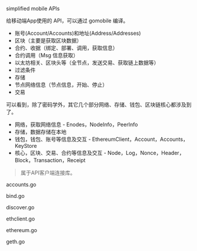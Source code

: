 simplified mobile APIs

给移动端App使用的 API，可以通过 gomobile 编译。

* 账号\(Account/Accounts\)和地址\(Address/Addresses\)
* 区块（主要是获取区块数据）
* 合约、收据（绑定、部署、调用，获取信息）
* 合约调用（Msg 信息获取）
* 以太坊相关、区块头等（全节点，发送交易、获取链上数据等）
* 过滤条件
* 存储
* 节点网络信息（节点信息，开始、停止）
* 交易

可以看到，除了密码学外，其它几个部分网络、存储、钱包、区块链核心都涉及到了。

* 网络，获取网络信息 - Enodes，NodeInfo，PeerInfo
* 存储，数据存储在本地
* 钱包，钱包、账号等信息及交互 - EthereumClient，Account，Accounts，KeyStore
* 核心，区块、交易、合约等信息及交互 - Node，Log，Nonce，Header，Block，Transaction，Receipt

> 属于API客户端连接库。

accounts.go

bind.go

discover.go

ethclient.go

ethereum.go

geth.go





